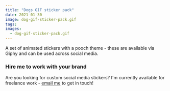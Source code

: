 ```yaml
---
title: "Dogs GIF sticker pack"
date: 2021-01-30
image: dog-gif-sticker-pack.gif
tags:
images:
  - dog-gif-sticker-pack.gif
---
```


A set of animated stickers with a pooch theme - these are available via Giphy and can be used across social media.

### Hire me to work with your brand
Are you looking for custom social media stickers? I'm currently available for freelance work - [email me](mailto:vicky.hughes@hotmail.com) to get in touch!
